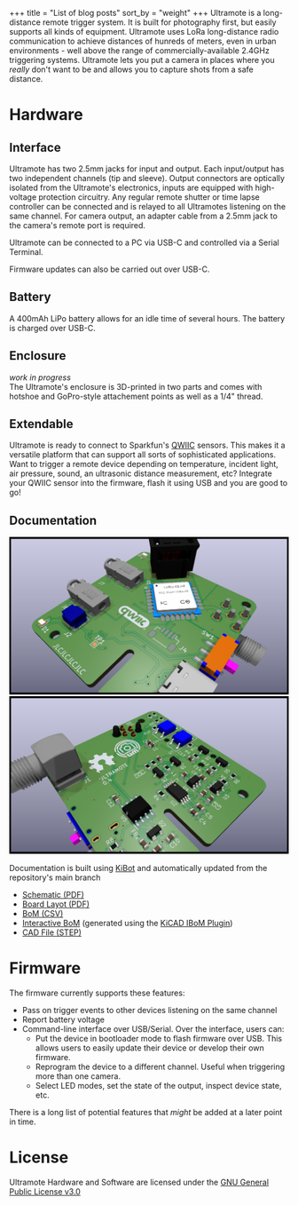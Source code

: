 +++
title = "List of blog posts"
sort_by = "weight"
+++
Ultramote is a long-distance remote trigger system. It is built for photography first, but easily supports all kinds of equipment. Ultramote uses LoRa long-distance radio communication to achieve distances of hunreds of meters, even in urban environments - well above the range of commercially-available 2.4GHz triggering systems. Ultramote lets you put a camera in places where you _really_ don't want to be and allows you to capture shots from a safe distance.

# Hardware
## Interface
Ultramote has two 2.5mm jacks for input and output. Each input/output has two independent channels (tip and sleeve). Output connectors are optically isolated from the Ultramote's electronics, inputs are equipped with high-voltage protection circuitry. Any regular remote shutter or time lapse controller can be connected and is relayed to all Ultramotes listening on the same channel. For camera output, an adapter cable from a 2.5mm jack to the camera's remote port is required.

Ultramote can be connected to a PC via USB-C and controlled via a Serial Terminal.

Firmware updates can also be carried out over USB-C.

## Battery
A 400mAh LiPo battery allows for an idle time of several hours. The battery is charged over USB-C.

## Enclosure
_work in progress_  
The Ultramote's enclosure is 3D-printed in two parts and comes with hotshoe and GoPro-style attachement points as well as a 1/4" thread.

## Extendable
Ultramote is ready to connect to Sparkfun's [QWIIC](https://www.sparkfun.com/qwiic) sensors. This makes it a versatile platform that can support all sorts of sophisticated applications. Want to trigger a remote device depending on temperature, incident light, air pressure, sound, an ultrasonic distance measurement, etc? Integrate your QWIIC sensor into the firmware, flash it using USB and you are good to go!


## Documentation
![Rendering Top](kibot_generated/docs/img/ultramote-top.png)
![Rendering Bottom](kibot_generated/docs/img/ultramote-bottom.png)

Documentation is built using [KiBot](https://github.com/INTI-CMNB/KiBot) and automatically updated from the repository's main branch
- [Schematic (PDF)](kibot_generated/docs/ultramote-schematic.pdf)
- [Board Layot (PDF)](kibot_generated/docs/ultramote-pcb-layers.pdf)
- [BoM (CSV)](kibot_generated/docs/bom/bom_ultramote.csv)
- [Interactive BoM](kibot_generated/docs/bom/ultramote-ibom.html) (generated using the [KiCAD IBoM Plugin](https://github.com/openscopeproject/InteractiveHtmlBom))
- [CAD File (STEP)](kibot_generated/ultramote.step)

# Firmware
The firmware currently supports these features:
- Pass on trigger events to other devices listening on the same channel
- Report battery voltage
- Command-line interface over USB/Serial. Over the interface, users can:
    - Put the device in bootloader mode to flash firmware over USB. This allows users to easily update their device or develop their own firmware.
    - Reprogram the device to a different channel. Useful when triggering more than one camera.
    - Select LED modes, set the state of the output, inspect device state, etc.

There is a long list of potential features that _might_ be added at a later point in time.

# License
Ultramote Hardware and Software are licensed under the [GNU General Public License v3.0](https://github.com/etrommer/ultramote/tree/main/LICENSE)
